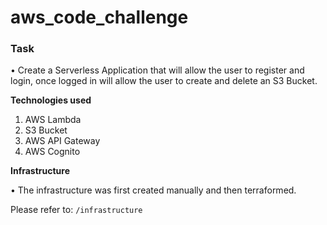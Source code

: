 # aws_code_challenge

### Task

• Create a Serverless Application that will allow the user to register and login, once logged in will allow the user to create and delete an S3 Bucket. 


**Technologies used**


1. AWS Lambda 
2. S3 Bucket 
3. AWS API Gateway
4. AWS Cognito


**Infrastructure**

• The infrastructure was first created manually and then terraformed. 

Please refer to: ``` /infrastructure ```